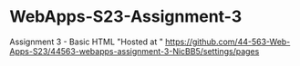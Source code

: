# WebApps-S23-Assignment-3
Assignment 3 - Basic HTML
"Hosted at " https://github.com/44-563-Web-Apps-S23/44563-webapps-assignment-3-NicBB5/settings/pages

